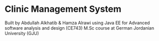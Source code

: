 # Clinic Management System
Built by Abdullah Alkhatib &amp; Hamza Alrawi using Java EE for Advanced software analysis and design (CE743) M.Sc course at German Jordanian University (GJU)
